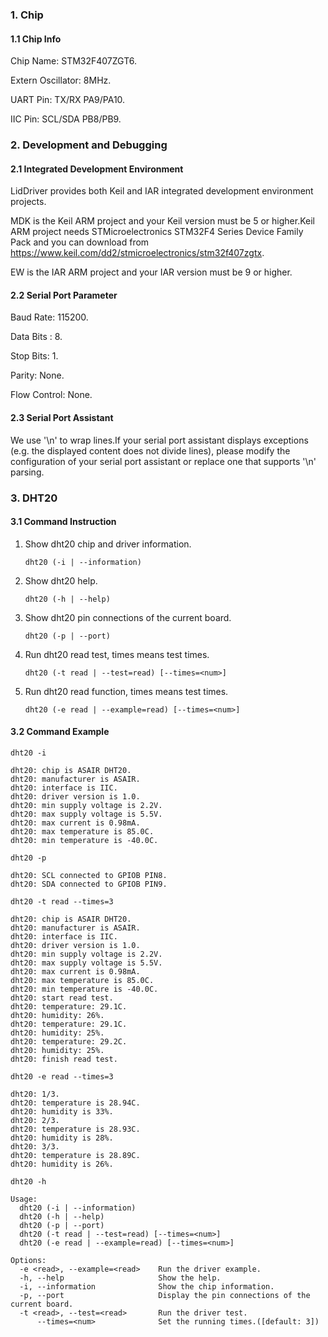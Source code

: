 ### 1. Chip

#### 1.1 Chip Info

Chip Name: STM32F407ZGT6.

Extern Oscillator: 8MHz.

UART Pin: TX/RX PA9/PA10.

IIC Pin: SCL/SDA PB8/PB9.

### 2. Development and Debugging

#### 2.1 Integrated Development Environment

LidDriver provides both Keil and IAR integrated development environment projects.

MDK is the Keil ARM project and your Keil version must be 5 or higher.Keil ARM project needs STMicroelectronics STM32F4 Series Device Family Pack and you can download from https://www.keil.com/dd2/stmicroelectronics/stm32f407zgtx.

EW is the IAR ARM project and your IAR version must be 9 or higher.

#### 2.2 Serial Port Parameter

Baud Rate: 115200.

Data Bits : 8.

Stop Bits: 1.

Parity: None.

Flow Control: None.

#### 2.3 Serial Port Assistant

We use '\n' to wrap lines.If your serial port assistant displays exceptions (e.g. the displayed content does not divide lines), please modify the configuration of your serial port assistant or replace one that supports '\n' parsing.

### 3. DHT20

#### 3.1 Command Instruction

1. Show dht20 chip and driver information.

   ```shell
   dht20 (-i | --information)
   ```

2. Show dht20 help.

   ```shell
   dht20 (-h | --help)
   ```

3. Show dht20 pin connections of the current board.

   ```shell
   dht20 (-p | --port)
   ```

4. Run dht20 read test, times means test times. 

   ```shell
   dht20 (-t read | --test=read) [--times=<num>]
   ```

5. Run dht20 read function, times means test times.

   ```shell
   dht20 (-e read | --example=read) [--times=<num>]
   ```

#### 3.2 Command Example

```shell
dht20 -i

dht20: chip is ASAIR DHT20.
dht20: manufacturer is ASAIR.
dht20: interface is IIC.
dht20: driver version is 1.0.
dht20: min supply voltage is 2.2V.
dht20: max supply voltage is 5.5V.
dht20: max current is 0.98mA.
dht20: max temperature is 85.0C.
dht20: min temperature is -40.0C.
```

```shell
dht20 -p

dht20: SCL connected to GPIOB PIN8.
dht20: SDA connected to GPIOB PIN9.
```

```shell
dht20 -t read --times=3

dht20: chip is ASAIR DHT20.
dht20: manufacturer is ASAIR.
dht20: interface is IIC.
dht20: driver version is 1.0.
dht20: min supply voltage is 2.2V.
dht20: max supply voltage is 5.5V.
dht20: max current is 0.98mA.
dht20: max temperature is 85.0C.
dht20: min temperature is -40.0C.
dht20: start read test.
dht20: temperature: 29.1C.
dht20: humidity: 26%.
dht20: temperature: 29.1C.
dht20: humidity: 25%.
dht20: temperature: 29.2C.
dht20: humidity: 25%.
dht20: finish read test.
```

```shell
dht20 -e read --times=3

dht20: 1/3.
dht20: temperature is 28.94C.
dht20: humidity is 33%.
dht20: 2/3.
dht20: temperature is 28.93C.
dht20: humidity is 28%.
dht20: 3/3.
dht20: temperature is 28.89C.
dht20: humidity is 26%.
```

```shell
dht20 -h

Usage:
  dht20 (-i | --information)
  dht20 (-h | --help)
  dht20 (-p | --port)
  dht20 (-t read | --test=read) [--times=<num>]
  dht20 (-e read | --example=read) [--times=<num>]

Options:
  -e <read>, --example=<read>    Run the driver example.
  -h, --help                     Show the help.
  -i, --information              Show the chip information.
  -p, --port                     Display the pin connections of the current board.
  -t <read>, --test=<read>       Run the driver test.
      --times=<num>              Set the running times.([default: 3])
```

